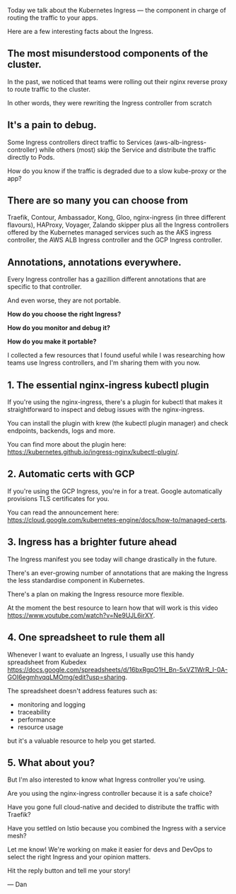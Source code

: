Today we talk about the Kubernetes Ingress — the component in charge of routing the traffic to your apps.

Here are a few interesting facts about the Ingress.

## The most misunderstood components of the cluster.

In the past, we noticed that teams were rolling out their nginx reverse proxy to route traffic to the cluster.

In other words, they were rewriting the Ingress controller from scratch

## It's a pain to debug.

Some Ingress controllers direct traffic to Services (aws-alb-ingress-controller) while others (most) skip the Service and distribute the traffic directly to Pods.

How do you know if the traffic is degraded due to a slow kube-proxy or the app?

## There are so many you can choose from

Traefik, Contour, Ambassador, Kong, Gloo, nginx-ingress (in three different flavours), HAProxy, Voyager, Zalando skipper plus all the Ingress controllers offered by the Kubernetes managed services such as the AKS ingress controller, the AWS ALB Ingress controller and the GCP Ingress controller.

## Annotations, annotations everywhere.

Every Ingress controller has a gazillion different annotations that are specific to that controller.

And even worse, they are not portable.

**How do you choose the right Ingress?**

**How do you monitor and debug it?**

**How do you make it portable?**

I collected a few resources that I found useful while I was researching how teams use Ingress controllers, and I'm sharing them with you now.

## 1. The essential nginx-ingress kubectl plugin

If you're using the nginx-ingress, there's a plugin for kubectl that makes it straightforward to inspect and debug issues with the nginx-ingress.

You can install the plugin with krew (the kubectl plugin manager) and check endpoints, backends, logs and more.

You can find more about the plugin here: <https://kubernetes.github.io/ingress-nginx/kubectl-plugin/>.

## 2. Automatic certs with GCP

If you're using the GCP Ingress, you're in for a treat. Google automatically provisions TLS certificates for you.

You can read the announcement here: <https://cloud.google.com/kubernetes-engine/docs/how-to/managed-certs>.

## 3. Ingress has a brighter future ahead

The Ingress manifest you see today will change drastically in the future.

There's an ever-growing number of annotations that are making the Ingress the less standardise component in Kubernetes.

There's a plan on making the Ingress resource more flexible.

At the moment the best resource to learn how that will work is this video <https://www.youtube.com/watch?v=Ne9UJL6irXY>.

## 4. One spreadsheet to rule them all

Whenever I want to evaluate an Ingress, I usually use this handy spreadsheet from Kubedex <https://docs.google.com/spreadsheets/d/16bxRgpO1H_Bn-5xVZ1WrR_I-0A-GOI6egmhvqqLMOmg/edit?usp=sharing>.

The spreadsheet doesn't address features such as:

- monitoring and logging
- traceability
- performance
- resource usage

but it's a valuable resource to help you get started.

## 5. What about you?

But I'm also interested to know what Ingress controller you're using.

Are you using the nginx-ingress controller because it is a safe choice?

Have you gone full cloud-native and decided to distribute the traffic with Traefik?

Have you settled on Istio because you combined the Ingress with a service mesh?

Let me know! We're working on make it easier for devs and DevOps to select the right Ingress and your opinion matters.

Hit the reply button and tell me your story!

— Dan